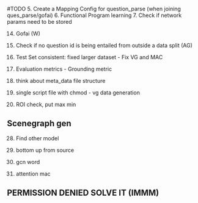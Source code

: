 #TODO
5. Create a Mapping Config for question_parse (when joining ques_parse/gofai)
6. Functional Program learning
7. Check if network params need to be stored

14. Gofai (W)
16. Check if no question id is being entailed from outside a data split (AG)

25. Test Set consistent: fixed larger dataset - Fix VG and MAC
13. Evaluation metrics - Grounding metric

22. think about meta_data file structure
24. single script file with chmod - vg data generation
27. ROI check, put max min

## Scenegraph gen
28. Find other model

29. bottom up from source
30. gcn word
31. attention mac


## PERMISSION DENIED SOLVE IT (IMMM)